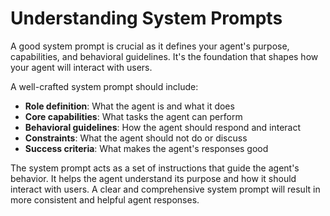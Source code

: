 # Understanding System Prompts

A good system prompt is crucial as it defines your agent's purpose, capabilities, and behavioral guidelines. It's the foundation that shapes how your agent will interact with users.

A well-crafted system prompt should include:

- **Role definition**: What the agent is and what it does
- **Core capabilities**: What tasks the agent can perform
- **Behavioral guidelines**: How the agent should respond and interact
- **Constraints**: What the agent should not do or discuss
- **Success criteria**: What makes the agent's responses good

The system prompt acts as a set of instructions that guide the agent's behavior. It helps the agent understand its purpose and how it should interact with users. A clear and comprehensive system prompt will result in more consistent and helpful agent responses.
